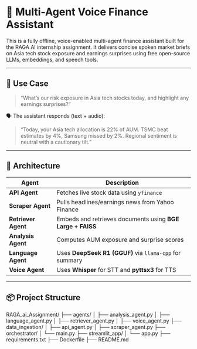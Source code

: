 # 🧠 Multi-Agent Voice Finance Assistant

This is a fully offline, voice-enabled multi-agent finance assistant built for the RAGA AI internship assignment. It delivers concise spoken market briefs on Asia tech stock exposure and earnings surprises using free open-source LLMs, embeddings, and speech tools.

---

## 🚀 Use Case

> “What’s our risk exposure in Asia tech stocks today, and highlight any earnings surprises?”

🗣️ The assistant responds (text + audio):

> “Today, your Asia tech allocation is 22% of AUM. TSMC beat estimates by 4%, Samsung missed by 2%. Regional sentiment is neutral with a cautionary tilt.”

---

## 🧱 Architecture

| Agent         | Description |
|---------------|-------------|
| **API Agent**      | Fetches live stock data using `yfinance` |
| **Scraper Agent**  | Pulls headlines/earnings news from Yahoo Finance |
| **Retriever Agent**| Embeds and retrieves documents using **BGE Large + FAISS** |
| **Analysis Agent** | Computes AUM exposure and surprise scores |
| **Language Agent** | Uses **DeepSeek R1 (GGUF)** via `llama-cpp` for summary |
| **Voice Agent**    | Uses **Whisper** for STT and **pyttsx3** for TTS |

---

## 📦 Project Structure
RAGA_ai_Assignment/
├── agents/
│ ├── analysis_agent.py
│ ├── language_agent.py
│ ├── retriever_agent.py
│ ├── voice_agent.py
├── data_ingestion/
│ ├── api_agent.py
│ ├── scraper_agent.py
├── orchestrator/
│ └── main.py
├── streamlit_app/
│ └── app.py
├── requirements.txt
├── Dockerfile
├── README.md
